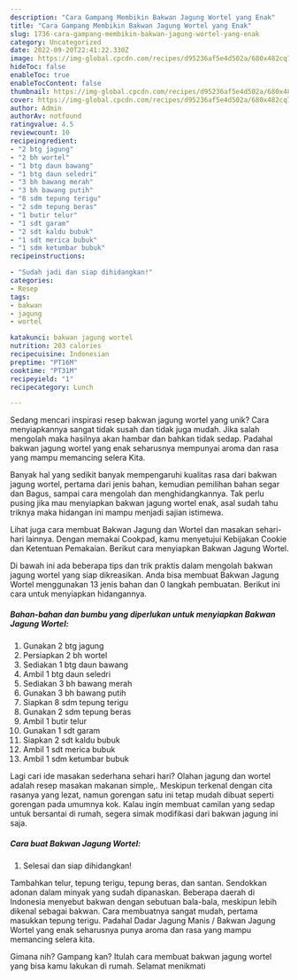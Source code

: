 ```yaml
---
description: "Cara Gampang Membikin Bakwan Jagung Wortel yang Enak"
title: "Cara Gampang Membikin Bakwan Jagung Wortel yang Enak"
slug: 1736-cara-gampang-membikin-bakwan-jagung-wortel-yang-enak
category: Uncategorized
date: 2022-09-20T22:41:22.330Z
image: https://img-global.cpcdn.com/recipes/d95236af5e4d502a/680x482cq70/bakwan-jagung-wortel-foto-resep-utama.jpg
hideToc: false
enableToc: true
enableTocContent: false
thumbnail: https://img-global.cpcdn.com/recipes/d95236af5e4d502a/680x482cq70/bakwan-jagung-wortel-foto-resep-utama.jpg
cover: https://img-global.cpcdn.com/recipes/d95236af5e4d502a/680x482cq70/bakwan-jagung-wortel-foto-resep-utama.jpg
author: Admin
authorAv: notfound
ratingvalue: 4.5
reviewcount: 10
recipeingredient:
- "2 btg jagung"
- "2 bh wortel"
- "1 btg daun bawang"
- "1 btg daun seledri"
- "3 bh bawang merah"
- "3 bh bawang putih"
- "8 sdm tepung terigu"
- "2 sdm tepung beras"
- "1 butir telur"
- "1 sdt garam"
- "2 sdt kaldu bubuk"
- "1 sdt merica bubuk"
- "1 sdm ketumbar bubuk"
recipeinstructions:

- "Sudah jadi dan siap dihidangkan!"
categories:
- Resep
tags:
- bakwan
- jagung
- wortel

katakunci: bakwan jagung wortel 
nutrition: 203 calories
recipecuisine: Indonesian
preptime: "PT16M"
cooktime: "PT31M"
recipeyield: "1"
recipecategory: Lunch

---
```





Sedang mencari inspirasi resep bakwan jagung wortel yang unik? Cara menyiapkannya sangat tidak susah dan tidak juga mudah. Jika salah mengolah maka hasilnya akan hambar dan bahkan tidak sedap. Padahal bakwan jagung wortel yang enak seharusnya mempunyai aroma dan rasa yang mampu memancing selera Kita.





Banyak hal yang sedikit banyak mempengaruhi kualitas rasa dari bakwan jagung wortel, pertama dari jenis bahan, kemudian pemilihan bahan segar dan Bagus, sampai cara mengolah dan menghidangkannya. Tak perlu pusing jika mau menyiapkan bakwan jagung wortel enak,      asal sudah tahu triknya maka hidangan ini mampu menjadi sajian istimewa.














Lihat juga cara membuat Bakwan Jagung dan Wortel dan masakan sehari-hari lainnya. Dengan memakai Cookpad, kamu menyetujui Kebijakan Cookie dan Ketentuan Pemakaian. Berikut cara menyiapkan Bakwan Jagung Wortel.






Di bawah ini ada beberapa tips dan trik praktis dalam mengolah bakwan jagung wortel yang siap dikreasikan. Anda bisa membuat Bakwan Jagung Wortel menggunakan 13 jenis bahan dan 0 langkah pembuatan. Berikut ini cara untuk menyiapkan hidangannya.

<!--inarticleads1-->

##### Bahan-bahan dan bumbu yang diperlukan untuk menyiapkan Bakwan Jagung Wortel:

1. Gunakan 2 btg jagung
1. Persiapkan 2 bh wortel
1. Sediakan 1 btg daun bawang
1. Ambil 1 btg daun seledri
1. Sediakan 3 bh bawang merah
1. Gunakan 3 bh bawang putih
1. Siapkan 8 sdm tepung terigu
1. Gunakan 2 sdm tepung beras
1. Ambil 1 butir telur
1. Gunakan 1 sdt garam
1. Siapkan 2 sdt kaldu bubuk
1. Ambil 1 sdt merica bubuk
1. Ambil 1 sdm ketumbar bubuk


Lagi cari ide masakan sederhana sehari hari? Olahan jagung dan wortel adalah resep masakan makanan simple,. Meskipun terkenal dengan cita rasanya yang lezat, namun gorengan satu ini tetap mudah dibuat seperti gorengan pada umumnya kok. Kalau ingin membuat camilan yang sedap untuk bersantai di rumah, segera simak modifikasi dari bakwan jagung ini saja. 

<!--inarticleads2-->

##### Cara buat Bakwan Jagung Wortel:


1. Selesai dan siap dihidangkan!

Tambahkan telur, tepung terigu, tepung beras, dan santan. Sendokkan adonan dalam minyak yang sudah dipanaskan. Beberapa daerah di Indonesia menyebut bakwan dengan sebutuan bala-bala, meskipun lebih dikenal sebagai bakwan. Cara membuatnya sangat mudah, pertama masukkan tepung terigu. Padahal Dadar Jagung Manis / Bakwan Jagung Wortel yang enak seharusnya punya aroma dan rasa yang mampu memancing selera kita. 

Gimana nih? Gampang kan? Itulah cara membuat bakwan jagung wortel yang bisa kamu lakukan di rumah. Selamat menikmati
